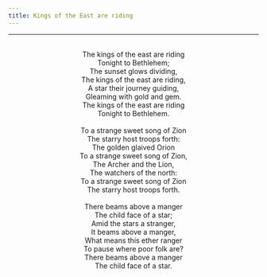 ```yaml
---
title: Kings of the East are riding
---
```


---
<center>
<br/>
The kings of the east are riding<br/>
Tonight to Bethlehem;<br/>
The sunset glows dividing,<br/>
The kings of the east are riding,<br/>
A star their journey guiding,<br/>
Gleaming with gold and gem.<br/>
The kings of the east are riding<br/>
Tonight to Bethlehem.<br/>
<br/>
To a strange sweet song of Zion<br/>
The starry host troops forth:<br/>
The golden glaived Orion<br/>
To a strange sweet song of Zion,<br/>
The Archer and the Lion,<br/>
The watchers of the north:<br/>
To a strange sweet song of Zion<br/>
The starry host troops forth.<br/>
<br/>
There beams above a manger<br/>
The child face of a star;<br/>
Amid the stars a stranger,<br/>
It beams above a manger,<br/>
What means this ether ranger<br/>
To pause where poor folk are?<br/>
There beams above a manger<br/>
The child face of a star.<br/>

</center>